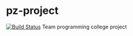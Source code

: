 # pz-project
[![Build Status](https://dev.azure.com/pzproject/PZProject/_apis/build/status/srm022.pz-project?branchName=master)](https://dev.azure.com/pzproject/PZProject/_build/latest?definitionId=1&branchName=master)
Team programming college project
